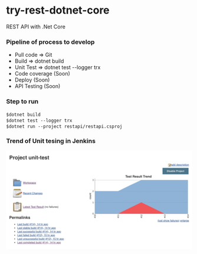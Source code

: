 # try-rest-dotnet-core
REST API with .Net Core

### Pipeline of process to develop
* Pull code => Git
* Build => dotnet build
* Unit Test => dotnet test --logger trx
* Code coverage (Soon)
* Deploy (Soon)
* API Testing (Soon)

### Step to run
```
$dotnet build
$dotnet test --logger trx
$dotnet run --project restapi/restapi.csproj
```


### Trend of Unit tesing in Jenkins

![alt text](https://raw.githubusercontent.com/up1/try-rest-dotnet-core/master/unit-test.png "unit test")


